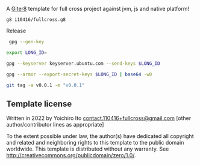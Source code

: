 A [Giter8][g8] template for full cross project against jvm, js and native platform!

```shell
g8 i10416/fullcross.g8
```

Release

```sh
 gpg --gen-key
```

```sh
export LONG_ID=
```

```sh
gpg --keyserver keyserver.ubuntu.com --send-keys $LONG_ID
```

```sh
gpg --armor --export-secret-keys $LONG_ID | base64 -w0
```

```sh
git tag -a v0.0.1 -m "v0.0.1"
```


Template license
----------------
Written in 2022 by Yoichiro Ito contact.110416+fullcross@gmail.com
[other author/contributor lines as appropriate]

To the extent possible under law, the author(s) have dedicated all copyright and related
and neighboring rights to this template to the public domain worldwide.
This template is distributed without any warranty. See <http://creativecommons.org/publicdomain/zero/1.0/>.

[g8]: http://www.foundweekends.org/giter8/
